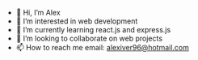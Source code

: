 - 👋 Hi, I’m Alex
- 👀 I’m interested in web development
- 🌱 I’m currently learning react.js and express.js
- 💞️ I’m looking to collaborate on web projects
- 📫 How to reach me email: alexiver96@hotmail.com

<!---
OlderNed/OlderNed is a ✨ special ✨ repository because its `README.md` (this file) appears on your GitHub profile.
You can click the Preview link to take a look at your changes.
--->
